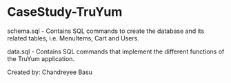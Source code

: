 # CaseStudy-TruYum
schema.sql - Contains SQL commands to create the database and its related tables, i.e. MenuItems, Cart and Users.

data.sql - Contains SQL commands that implement the different functions of the TruYum application.

Created by: Chandreyee Basu
